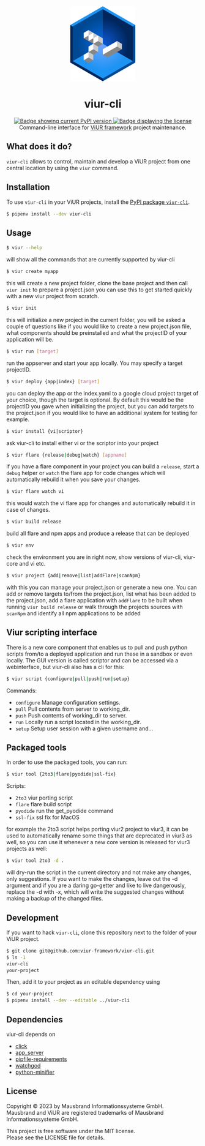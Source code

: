 <div align="center">
    <img src="https://github.com/viur-framework/viur-artwork/raw/main/icons/icon-cli.svg" height="196" alt="A hexagonal logo of the viur-cli" title="viur-cli">
    <h1>viur-cli</h1>
    <a href="https://pypi.org/project/viur-cli/">
        <img alt="Badge showing current PyPI version" title="PyPI" src="https://img.shields.io/pypi/v/viur-cli">
    </a>
    <a href="LICENSE">
        <img src="https://img.shields.io/github/license/viur-framework/viur-cli" alt="Badge displaying the license" title="License badge">
    </a>
    <br>
    Command-line interface for <a href="https://www.viur.dev">ViUR framework</a> project maintenance.
</div>

## What does it do?
`viur-cli` allows to control, maintain and develop a ViUR project from one central location by using the `viur` command.


## Installation

To use `viur-cli` in your ViUR projects, install the [PyPI package `viur-cli`](https://pypi.org/project/pipenv/).

```bash
$ pipenv install --dev viur-cli
```

## Usage

```sh
$ viur --help
```
will show all the commands that are currently supported by viur-cli

```sh
$ viur create myapp
```
this will create a new project folder, clone the base project and then call `viur init` to prepare a project.json
you can use this to get started quickly with a new viur project from scratch.

```sh
$ viur init
```
this will initialize a new project in the current folder, you will be asked a couple of questions like if 
you would like to create a new project.json file, what components should be preinstalled and what the 
projectID of your application will be.

```sh
$ viur run [target]
```
run the appserver and start your app locally. You may specify a target projectID.

```sh
$ viur deploy {app|index} [target]
```
you can deploy the app or the index.yaml to a google cloud project target of your choice, though the target is optional.
By default this would be the projectID you gave when initializing the project, but you can add targets to the project.json
if you would like to have an additional system for testing for example.

```sh
$ viur install {vi|scriptor}
```
ask viur-cli to install either vi or the scriptor into your project

```sh
$ viur flare {release|debug|watch} [appname]
```
if you have a flare component in your project you can build a `release`, start a `debug` helper or `watch` the flare app for code changes 
which will automatically rebuild it when you save your changes.

```sh
$ viur flare watch vi
```
this would watch the vi flare app for changes and automatically rebuild it in case of changes.

```sh
$ viur build release
```
build all flare and npm apps and produce a release that can be deployed

```sh
$ viur env
```
check the environment you are in right now, show versions of viur-cli, viur-core and vi etc.

```sh
$ viur project {add|remove|list|addFlare|scanNpm}
```
with this you can manage your project.json or generate a new one. You can add or remove targets to/from the project.json, 
list what has been added to the project.json, add a flare application with `addFlare` to be built when running `viur build release` 
or walk through the projects sources with `scanNpm` and identify all npm applications to be added

## Viur scripting interface

There is a new core component that enables us to pull and push python scripts from/to a deployed application and run these in a sandbox or even locally.
The GUI version is called scriptor and can be accessed via a webinterface, but viur-cli also has a cli for this:

```sh
$ viur script {configure|pull|push|run|setup}
```
Commands:
- `configure`  Manage configuration settings.
- `pull`       Pull contents from server to working_dir.
- `push`       Push contents of working_dir to server.
- `run`        Locally run a script located in the working_dir.
- `setup`      Setup user session with a given username and...


## Packaged tools

In order to use the packaged tools, you can run:

```sh
$ viur tool {2to3|flare|pyodide|ssl-fix}
```
Scripts:
- `2to3`     viur porting script
- `flare`    flare build script
- `pyodide`  run the get_pyodide command
- `ssl-fix`  ssl fix for MacOS

for example the 2to3 script helps porting viur2 project to viur3, it can be used to automatically rename some things that are deprecated 
in viur3 as well, so you can use it whenever a new core version is released for viur3 projects as well:

```sh
$ viur tool 2to3 -d .
```
will dry-run the script in the current directory and not make any changes, only suggestions. If you want to make the changes, 
leave out the -d argument and if you are a daring go-getter and like to live dangerously, replace the -d with -x, 
which will write the suggested changes without making a backup of the changed files.

## Development

If you want to hack `viur-cli`, clone this repository next to the folder of your ViUR project.

```sh
$ git clone git@github.com:viur-framework/viur-cli.git
$ ls -1
viur-cli
your-project
```

Then, add it to your project as an editable dependency using

```sh
$ cd your-project
$ pipenv install --dev --editable ../viur-cli
```

## Dependencies

viur-cli depends on

* [click](https://click.palletsprojects.com/)
* [app_server](https://github.com/XeoN-GHMB/app_server)
* [pipfile-requirements](https://github.com/frostming/pipfile-requirements)
* [watchgod](https://github.com/samuelcolvin/watchgod)
* [python-minifier](https://github.com/dflook/python-minifier)

## License

Copyright © 2023 by Mausbrand Informationssysteme GmbH.<br>
Mausbrand and ViUR are registered trademarks of Mausbrand Informationssysteme GmbH.

This project is free software under the MIT license.<br>
Please see the LICENSE file for details.
